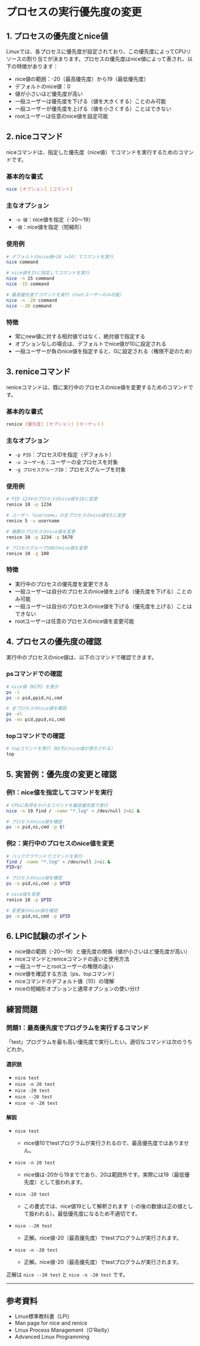 # プロセスの実行優先度の変更

## 1. プロセスの優先度とnice値

Linuxでは、各プロセスに優先度が設定されており、この優先度によってCPUリソースの割り当てが決まります。プロセスの優先度はnice値によって表され、以下の特徴があります：

- nice値の範囲：-20（最高優先度）から19（最低優先度）
- デフォルトのnice値：0
- 値が小さいほど優先度が高い
- 一般ユーザーは優先度を下げる（値を大きくする）ことのみ可能
- 一般ユーザーが優先度を上げる（値を小さくする）ことはできない
- rootユーザーは任意のnice値を設定可能

## 2. niceコマンド

niceコマンドは、指定した優先度（nice値）でコマンドを実行するためのコマンドです。

### 基本的な書式
```bash
nice [オプション] [コマンド]
```

### 主なオプション
- `-n 値`：nice値を指定（-20～19）
- `-値`：nice値を指定（短縮形）

### 使用例
```bash
# デフォルトのnice値+10（=10）でコマンドを実行
nice command

# nice値を15に指定してコマンドを実行
nice -n 15 command
nice -15 command

# 最高優先度でコマンドを実行（rootユーザーのみ可能）
nice -n -20 command
nice --20 command
```

### 特徴
- 常にnew値に対する相対値ではなく、絶対値で指定する
- オプションなしの場合は、デフォルトでnice値が10に設定される
- 一般ユーザーが負のnice値を指定すると、0に設定される（権限不足のため）

## 3. reniceコマンド

reniceコマンドは、既に実行中のプロセスのnice値を変更するためのコマンドです。

### 基本的な書式
```bash
renice [優先度] [オプション] [ターゲット]
```

### 主なオプション
- `-p PID`：プロセスIDを指定（デフォルト）
- `-u ユーザー名`：ユーザーの全プロセスを対象
- `-g プロセスグループID`：プロセスグループを対象

### 使用例
```bash
# PID 1234のプロセスのnice値を10に変更
renice 10 -p 1234

# ユーザー「username」の全プロセスのnice値を5に変更
renice 5 -u username

# 複数のプロセスのnice値を変更
renice 10 -p 1234 -p 5678

# プロセスグループ100のnice値を変更
renice 10 -g 100
```

### 特徴
- 実行中のプロセスの優先度を変更できる
- 一般ユーザーは自分のプロセスのnice値を上げる（優先度を下げる）ことのみ可能
- 一般ユーザーは自分のプロセスのnice値を下げる（優先度を上げる）ことはできない
- rootユーザーは任意のプロセスのnice値を変更可能

## 4. プロセスの優先度の確認

実行中のプロセスのnice値は、以下のコマンドで確認できます。

### psコマンドでの確認
```bash
# nice値（NI列）を表示
ps -l
ps -o pid,ppid,ni,cmd

# 全プロセスのnice値を確認
ps -el
ps -eo pid,ppid,ni,cmd
```

### topコマンドでの確認
```bash
# topコマンドを実行（NI列にnice値が表示される）
top
```

## 5. 実習例：優先度の変更と確認

### 例1：nice値を指定してコマンドを実行
```bash
# CPUに負荷をかけるコマンドを最低優先度で実行
nice -n 19 find / -name "*.log" > /dev/null 2>&1 &

# プロセスのnice値を確認
ps -o pid,ni,cmd -p $!
```

### 例2：実行中のプロセスのnice値を変更
```bash
# バックグラウンドでコマンドを実行
find / -name "*.log" > /dev/null 2>&1 &
PID=$!

# プロセスのnice値を確認
ps -o pid,ni,cmd -p $PID

# nice値を変更
renice 10 -p $PID

# 変更後のnice値を確認
ps -o pid,ni,cmd -p $PID
```

## 6. LPIC試験のポイント

- nice値の範囲（-20～19）と優先度の関係（値が小さいほど優先度が高い）
- niceコマンドとreniceコマンドの違いと使用方法
- 一般ユーザーとrootユーザーの権限の違い
- nice値を確認する方法（ps、topコマンド）
- niceコマンドのデフォルト値（10）の理解
- niceの短縮形オプションと通常オプションの使い分け

## 練習問題

### 問題1：最高優先度でプログラムを実行するコマンド

「test」プログラムを最も高い優先度で実行したい。適切なコマンドは次のうちどれか。

#### 選択肢
- `nice test`
- `nice -n 20 test`
- `nice -20 test`
- `nice --20 test`
- `nice -n -20 test`

#### 解説

- `nice test`
  - nice値10でtestプログラムが実行されるので、最高優先度ではありません。

- `nice -n 20 test`
  - nice値は-20から19までであり、20は範囲外です。実際には19（最低優先度）として扱われます。

- `nice -20 test`
  - この書式では、nice値19として解釈されます（-の後の数値は正の値として扱われる）。最低優先度になるため不適切です。

- `nice --20 test`
  - 正解。nice値-20（最高優先度）でtestプログラムが実行されます。

- `nice -n -20 test`
  - 正解。nice値-20（最高優先度）でtestプログラムが実行されます。

正解は `nice --20 test` と `nice -n -20 test` です。

---

## 参考資料
- Linux標準教科書（LPI）
- Man page for nice and renice
- Linux Process Management（O'Reilly）
- Advanced Linux Programming


